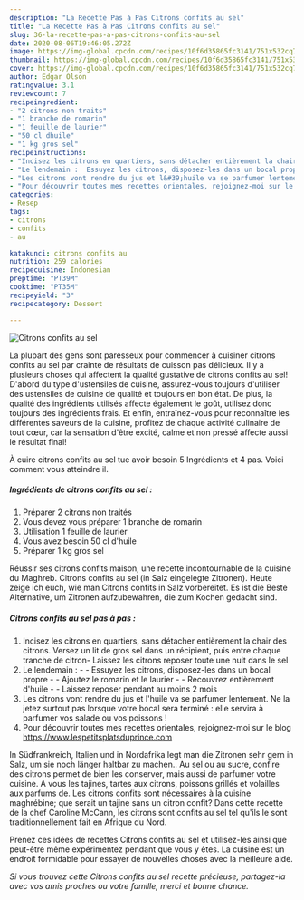 ```yaml
---
description: "La Recette Pas à Pas Citrons confits au sel"
title: "La Recette Pas à Pas Citrons confits au sel"
slug: 36-la-recette-pas-a-pas-citrons-confits-au-sel
date: 2020-08-06T19:46:05.272Z
image: https://img-global.cpcdn.com/recipes/10f6d35865fc3141/751x532cq70/citrons-confits-au-sel-photo-principale-de-la-recette.jpg
thumbnail: https://img-global.cpcdn.com/recipes/10f6d35865fc3141/751x532cq70/citrons-confits-au-sel-photo-principale-de-la-recette.jpg
cover: https://img-global.cpcdn.com/recipes/10f6d35865fc3141/751x532cq70/citrons-confits-au-sel-photo-principale-de-la-recette.jpg
author: Edgar Olson
ratingvalue: 3.1
reviewcount: 7
recipeingredient:
- "2 citrons non traits"
- "1 branche de romarin"
- "1 feuille de laurier"
- "50 cl dhuile"
- "1 kg gros sel"
recipeinstructions:
- "Incisez les citrons en quartiers, sans détacher entièrement la chair des citrons. Versez un lit de gros sel dans un récipient, puis entre chaque tranche de citron- Laissez les citrons reposer toute une nuit dans le sel"
- "Le lendemain :  Essuyez les citrons, disposez-les dans un bocal propre  Ajoutez le romarin et le laurier  Recouvrez entièrement d&#39;huile  Laissez reposer pendant au moins 2 mois"
- "Les citrons vont rendre du jus et l&#39;huile va se parfumer lentement. Ne la jetez surtout pas lorsque votre bocal sera terminé : elle servira à parfumer vos salade ou vos poissons !"
- "Pour découvrir toutes mes recettes orientales, rejoignez-moi sur le blog https://www.lespetitsplatsduprince.com"
categories:
- Resep
tags:
- citrons
- confits
- au

katakunci: citrons confits au 
nutrition: 259 calories
recipecuisine: Indonesian
preptime: "PT39M"
cooktime: "PT35M"
recipeyield: "3"
recipecategory: Dessert

---
```



![Citrons confits au sel](https://img-global.cpcdn.com/recipes/10f6d35865fc3141/751x532cq70/citrons-confits-au-sel-photo-principale-de-la-recette.jpg)

La plupart des gens sont paresseux pour commencer à cuisiner citrons confits au sel par crainte de résultats de cuisson pas délicieux. Il y a plusieurs choses qui affectent la qualité gustative de citrons confits au sel! D'abord du type d'ustensiles de cuisine, assurez-vous toujours d'utiliser des ustensiles de cuisine de qualité et toujours en bon état. De plus, la qualité des ingrédients utilisés affecte également le goût, utilisez donc toujours des ingrédients frais. Et enfin, entraînez-vous pour reconnaître les différentes saveurs de la cuisine, profitez de chaque activité culinaire de tout cœur, car la sensation d'être excité, calme et non pressé affecte aussi le résultat final!

<!--inarticleads1-->

À cuire citrons confits au sel tue avoir besoin 5 Ingrédients et 4 pas. Voici comment vous atteindre il.

##### Ingrédients de citrons confits au sel :

1. Préparer 2 citrons non traités
1. Vous devez vous préparer 1 branche de romarin
1. Utilisation 1 feuille de laurier
1. Vous avez besoin 50 cl d&#39;huile
1. Préparer 1 kg gros sel


Réussir ses citrons confits maison, une recette incontournable de la cuisine du Maghreb. Citrons confits au sel (in Salz eingelegte Zitronen). Heute zeige ich euch, wie man Citrons confits in Salz vorbereitet. Es ist die Beste Alternative, um Zitronen aufzubewahren, die zum Kochen gedacht sind. 

<!--inarticleads2-->

##### Citrons confits au sel pas à pas :

1. Incisez les citrons en quartiers, sans détacher entièrement la chair des citrons. Versez un lit de gros sel dans un récipient, puis entre chaque tranche de citron- Laissez les citrons reposer toute une nuit dans le sel
1. Le lendemain : -  - Essuyez les citrons, disposez-les dans un bocal propre -  - Ajoutez le romarin et le laurier -  - Recouvrez entièrement d&#39;huile -  - Laissez reposer pendant au moins 2 mois
1. Les citrons vont rendre du jus et l&#39;huile va se parfumer lentement. Ne la jetez surtout pas lorsque votre bocal sera terminé : elle servira à parfumer vos salade ou vos poissons !
1. Pour découvrir toutes mes recettes orientales, rejoignez-moi sur le blog https://www.lespetitsplatsduprince.com


In Südfrankreich, Italien und in Nordafrika legt man die Zitronen sehr gern in Salz, um sie noch länger haltbar zu machen.. Au sel ou au sucre, confire des citrons permet de bien les conserver, mais aussi de parfumer votre cuisine. A vous les tajines, tartes aux citrons, poissons grillés et volailles aux parfums de. Les citrons confits sont nécessaires à la cuisine maghrébine; que serait un tajine sans un citron confit? Dans cette recette de la chef Caroline McCann, les citrons sont confits au sel tel qu&#39;ils le sont traditionnellement fait en Afrique du Nord. 

<!--inarticleads1-->

<p>
Prenez ces idées de recettes Citrons confits au sel et utilisez-les ainsi que peut-être même expérimentez pendant que vous y êtes. La cuisine est un endroit formidable pour essayer de nouvelles choses avec la meilleure aide.
</p>

<p>
<i>Si vous trouvez cette Citrons confits au sel recette précieuse, partagez-la avec vos amis proches ou votre famille, merci et bonne chance.</i>
</p>

